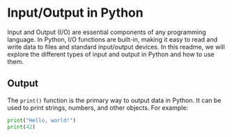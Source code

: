 # Input/Output in Python

Input and Output (I/O) are essential components of any programming language. In Python, I/O functions are built-in, making it easy to read and write data to files and standard input/output devices. In this readme, we will explore the different types of input and output in Python and how to use them.

## Output

The `print()` function is the primary way to output data in Python. It can be used to print strings, numbers, and other objects. For example:

```python
print("Hello, world!")
print(42)
